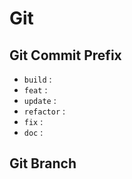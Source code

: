 # Git

## Git Commit Prefix

* `build` : 
* `feat` : 
* `update` : 
* `refactor` : 
* `fix` : 
* `doc` : 

## Git Branch

